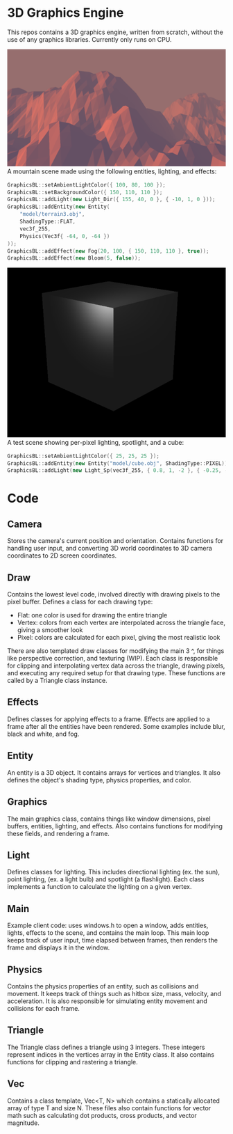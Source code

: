 # 3D Graphics Engine

This repos contains a 3D graphics engine, written from scratch, without the use of any graphics 
libraries. Currently only runs on CPU.

![Mountains](https://github.com/BenLee8602/3D-Graphics-Engine/blob/master/screenshots/perlin_mountain.PNG?raw=true)
A mountain scene made using the following entities, lighting, and effects:
```cpp
GraphicsBL::setAmbientLightColor({ 100, 80, 100 });
GraphicsBL::setBackgroundColor({ 150, 110, 110 });
GraphicsBL::addLight(new Light_Dir({ 155, 40, 0 }, { -10, 1, 0 }));
GraphicsBL::addEntity(new Entity(
	"model/terrain3.obj",
	ShadingType::FLAT,
	vec3f_255,
	Physics(Vec3f{ -64, 0, -64 })
));
GraphicsBL::addEffect(new Fog(20, 100, { 150, 110, 110 }, true));
GraphicsBL::addEffect(new Bloom(5, false));
```

![Lighting Test](https://github.com/BenLee8602/3D-Graphics-Engine/blob/master/screenshots/cube.PNG?raw=true)
A test scene showing per-pixel lighting, spotlight, and a cube:
```cpp
GraphicsBL::setAmbientLightColor({ 25, 25, 25 });
GraphicsBL::addEntity(new Entity("model/cube.obj", ShadingType::PIXEL));
GraphicsBL::addLight(new Light_Sp(vec3f_255, { 0.8, 1, -2 }, { -0.25, -0.25, 1 }));	
```


# Code

## Camera
Stores the camera's current position and orientation. Contains functions for handling user input, 
and converting 3D world coordinates to 3D camera coordinates to 2D screen coordinates.

## Draw
Contains the lowest level code, involved directly with drawing pixels to the pixel buffer. Defines 
a class for each drawing type:
* Flat: one color is used for drawing the entire triangle
* Vertex: colors from each vertex are interpolated across the triangle face, giving a smoother look
* Pixel: colors are calculated for each pixel, giving the most realistic look

There are also templated draw classes for modifying the main 3 ^, for things like perspective 
correction, and texturing (WIP). Each class is responsible for clipping and interpolating vertex 
data across the triangle, drawing pixels, and executing any required setup for that drawing type.
These functions are called by a Triangle class instance.

## Effects
Defines classes for applying effects to a frame. Effects are applied to a frame after all the 
entities have been rendered. Some examples include blur, black and white, and fog.

## Entity
An entity is a 3D object. It contains arrays for vertices and triangles. It also defines the 
object's shading type, physics properties, and color.

## Graphics
The main graphics class, contains things like window dimensions, pixel buffers, entities, lighting, 
and effects. Also contains functions for modifying these fields, and rendering a frame.

## Light
Defines classes for lighting. This includes directional lighting (ex. the sun), point lighting, 
(ex. a light bulb) and spotlight (a flashlight). Each class implements a function to calculate the 
lighting on a given vertex.

## Main
Example client code: uses windows.h to open a window, adds entities, lights, effects to the scene, 
and contains the main loop. This main loop keeps track of user input, time elapsed between frames, 
then renders the frame and displays it in the window.

## Physics
Contains the physics properties of an entity, such as collisions and movement. It keeps track of 
things such as hitbox size, mass, velocity, and acceleration. It is also responsible for simulating 
entity movement and collisions for each frame.

## Triangle
The Triangle class defines a triangle using 3 integers. These integers represent indices in the 
vertices array in the Entity class. It also contains functions for clipping and rastering a 
triangle.

## Vec
Contains a class template, Vec<T, N> which contains a statically allocated array of type T and 
size N. These files also contain functions for vector math such as calculating dot products, cross 
products, and vector magnitude.
